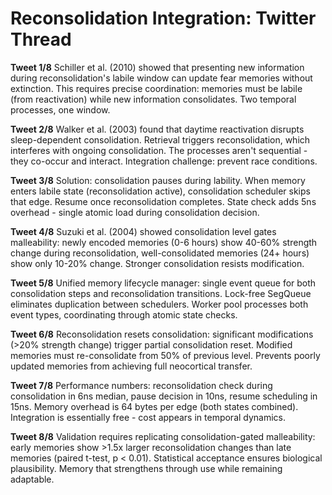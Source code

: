 # Reconsolidation Integration: Twitter Thread

**Tweet 1/8**
Schiller et al. (2010) showed that presenting new information during reconsolidation's labile window can update fear memories without extinction. This requires precise coordination: memories must be labile (from reactivation) while new information consolidates. Two temporal processes, one window.

**Tweet 2/8**
Walker et al. (2003) found that daytime reactivation disrupts sleep-dependent consolidation. Retrieval triggers reconsolidation, which interferes with ongoing consolidation. The processes aren't sequential - they co-occur and interact. Integration challenge: prevent race conditions.

**Tweet 3/8**
Solution: consolidation pauses during lability. When memory enters labile state (reconsolidation active), consolidation scheduler skips that edge. Resume once reconsolidation completes. State check adds 5ns overhead - single atomic load during consolidation decision.

**Tweet 4/8**
Suzuki et al. (2004) showed consolidation level gates malleability: newly encoded memories (0-6 hours) show 40-60% strength change during reconsolidation, well-consolidated memories (24+ hours) show only 10-20% change. Stronger consolidation resists modification.

**Tweet 5/8**
Unified memory lifecycle manager: single event queue for both consolidation steps and reconsolidation transitions. Lock-free SegQueue eliminates duplication between schedulers. Worker pool processes both event types, coordinating through atomic state checks.

**Tweet 6/8**
Reconsolidation resets consolidation: significant modifications (>20% strength change) trigger partial consolidation reset. Modified memories must re-consolidate from 50% of previous level. Prevents poorly updated memories from achieving full neocortical transfer.

**Tweet 7/8**
Performance numbers: reconsolidation check during consolidation in 6ns median, pause decision in 10ns, resume scheduling in 15ns. Memory overhead is 64 bytes per edge (both states combined). Integration is essentially free - cost appears in temporal dynamics.

**Tweet 8/8**
Validation requires replicating consolidation-gated malleability: early memories show >1.5x larger reconsolidation changes than late memories (paired t-test, p < 0.01). Statistical acceptance ensures biological plausibility. Memory that strengthens through use while remaining adaptable.
